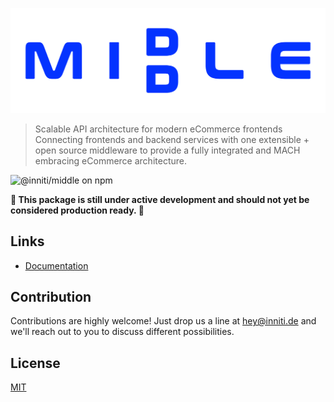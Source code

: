 ![middle](middle.svg)

> Scalable API architecture for modern eCommerce frontends
> Connecting frontends and backend services with one extensible + open source middleware to provide a fully integrated and MACH embracing eCommerce architecture.

![@inniti/middle on npm](https://img.shields.io/npm/v/@inniti/middle?style=flat-square)

**🚧 This package is still under active development and should not yet be considered production ready. 🚧**

## Links

- [Documentation](https://middle.inniti.de)

## Contribution

Contributions are highly welcome!
Just drop us a line at hey@inniti.de and we'll reach out to you to discuss different possibilities.

## License

[MIT](https://opensource.org/licenses/MIT)
